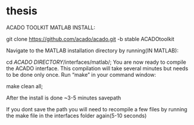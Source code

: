 # thesis


ACADO TOOLKIT MATLAB INSTALL:


git clone https://github.com/acado/acado.git -b stable ACADOtoolkit

Navigate to the MATLAB installation directory by running(IN MATLAB):

cd *ACADO DIRECTORY*/interfaces/matlab/;
You are now ready to compile the ACADO interface. This compilation will take several minutes but needs to be done only once. Run “make” in your command window:

make clean all;

After the install is done ~3-5 minutes
savepath

If you dont save the path you will need to recompile a few files by running the make file in the interfaces folder again(5-10 seconds)

